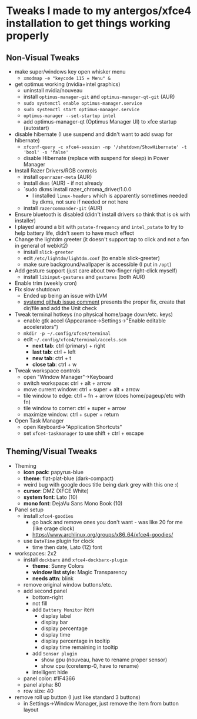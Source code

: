 # Tweaks I made to my antergos/xfce4 installation to get things working properly

## Non-Visual Tweaks

* make super/windows key open whisker menu
  * `xmodmap -e "keycode 115 = Menu" &`
* get optimus working (nvidia+intel graphics)
  * uninstall nvidia/nouveau
  * install `optimus-manager-git` and `optimus-manager-qt-git` (AUR)
  * `sudo systemctl enable optimus-manager.service`
  * `sudo systemctl start optimus-manager.service`
  * `optimus-manager --set-startup intel`
  * add optimus-manager-qt (Optimus Manager UI) to xfce startup (autostart)
* disable hibernate (I use suspend and didn't want to add swap for hibernate)
  * `xfconf-query -c xfce4-session -np '/shutdown/ShowHibernate' -t 'bool' -s 'false'`
  * disable Hibernate (replace with suspend for sleep) in Power Manager
* Install Razer Drivers/RGB controls
  * install `openrazer-meta` (AUR)
  * install `dkms` (AUR) - if not already
  * `sudo dkms install razer_chroma_driver/1.0.0
    * I installed `linux-headers` which is apparently sometimes needed by dkms, not sure if needed or not here
  * install `razercommander-git` (AUR)
* Ensure bluetooth is disabled (didn't install drivers so think that is ok with installer)
* I played around a bit with `pstate-frequency` and `intel_pstate` to try to help battery life, didn't seem to have much effect
* Change the lightdm greeter (it doesn't support tap to click and not a fan in general of webkit2)
  * install `slick-greeter`
  * edit `/etc/lightdm/lightdm.conf` (to enable slick-greeter)
  * make sure background/wallpaper is accessible (I put in `/opt`)
* Add gesture support (just care about two-finger right-click myself)
  * install `libinput-gestures` and `gestures` (both AUR)
* Enable trim (weekly cron)
* Fix slow shutdown
  * Ended up being an issue with LVM
  * [systemd github issue comment](https://github.com/systemd/systemd/issues/11821#issuecomment-477545885) presents the proper fix, create that dir/file and add the Unit check
* Tweak terminal hotkeys (no physical home/page down/etc. keys)
  * enable gtk accel (Appearance->Settings->"Enable editable accelerators")
  * `mkdir -p ~/.config/xfce4/terminal`
  * edit `~/.config/xfce4/terminal/accels.scm`
    *  **next tab**: ctrl (primary) + right
    *  **last tab**: ctrl + left
    *  **new tab**: ctrl + t
    *  **close tab**: ctrl + w
* Tweak workspace controls
  * open "Window Manager"->Keyboard
  * switch workspace: ctrl + alt + arrow
  * move current window: ctrl + super + alt + arrow
  * tile window to edge: ctrl + fn + arrow (does home/pageup/etc with fn)
  * tile window to corner: ctrl + super + arrow
  * maximize window: ctrl + super + return
* Open Task Manager
  * open Keyboard->"Application Shortcuts"
  * set `xfce4-taskmanager` to use shift + ctrl + escape

## Theming/Visual Tweaks

* Theming
  *  **icon pack**: papyrus-blue
  *  **theme**: flat-plat-blue (dark-compact)
    * weird bug with google docs title being dark grey with this one :(
  *  **cursor**: DMZ (XFCE White)
  *  **system font**: Lato (10)
  *  **mono font**: DejaVu Sans Mono Book (10)
* Panel setup
  * install `xfce4-goodies`
    * go back and remove ones you don't want - was like 20 for me (like orage clock)
    * https://www.archlinux.org/groups/x86_64/xfce4-goodies/
  * use `DateTime` plugin for clock
    * time then date, Lato (12) font
* workspaces: 2x2
  * install `dockbarx` and `xfce4-dockbarx-plugin`
    *  **theme**: Sunny Colors
    *  **window list style**: Magic Transparency
    *  **needs attn**: blink
  * remove original window buttons/etc.
  * add second panel
    * bottom-right
    * not fill
    * add `Battery Monitor` item
      * display label
      * display bar
      * display percentage
      * display time
      * display percentage in tooltip
      * display time remaining in tooltip
    * add `Sensor plugin`
      * show gpu (nouveau, have to rename proper sensor)
      * show cpu (coretemp-0, have to rename)
    * intelligent hide
  * panel color: #1F4366
  * panel alpha: 80
  * row size: 40
* remove roll up button (I just like standard 3 buttons)
  * in Settings->Window Manager, just remove the item from button layout

